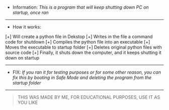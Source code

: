 - Information:
*This is a program that will keep shutting down PC on startup, once ran*
______________________________________________________________________
- How it works:

[+] Will create a python file in Dekstop
[+] Writes in the file a command code for shutdown
[+] Compiles the python file into an executable
[+] Moves the executable to startup folder
[+] Deletes original python files with source code
[+] Finally, it shuts down the computer, and it keeps shutting it down on startup
_______________________________________________________________________________
- FIX:
*If you ran it for testing purposes or for some other reason, you can fix this by booting in Safe Mode and deleting the program from the startup folder*
_________________________________________________________________
> THIS WAS MADE BY ME, FOR EDUCATIONAL PURPOSES, USE IT AS YOU LIKE
